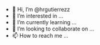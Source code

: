 - 👋 Hi, I’m @hrgutierrezz
- 👀 I’m interested in ...
- 🌱 I’m currently learning ...
- 💞️ I’m looking to collaborate on ...
- 📫 How to reach me ...

<!---
hrgutierrezz/hrgutierrezz is a ✨ special ✨ repository because its `README.md` (this file) appears on your GitHub profile.
You can click the Preview link to take a look at your changes.
--->
